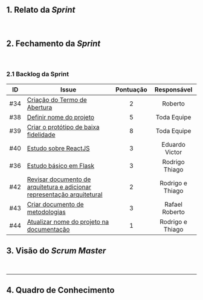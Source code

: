 ## 1. Relato da _Sprint_

<p align="justify">&emsp;&emsp; 

</p>


## 2. Fechamento da _Sprint_
<p align="justify">&emsp;&emsp; 
</p>

### 2.1 Backlog da Sprint

| ID | Issue | Pontuação | Responsável|
|:--:| ------- | :----: | :----: |
| #34 | [Criação do Termo de Abertura](https://github.com/fga-eps-mds/2020.2-Anunbis/issues/34) | 2| Roberto|
| #38 | [Definir nome do projeto](https://github.com/fga-eps-mds/2020.2-Anunbis/issues/38) |5|Toda Equipe|
| #39 | [Criar o protótipo de baixa fidelidade](https://github.com/fga-eps-mds/2020.2-Anunbis/issues/39)|8| Toda Equipe|
| #40 | [Estudo sobre ReactJS](https://github.com/fga-eps-mds/2020.2-Anunbis/issues/40) | 3| Eduardo Victor |
| #36 | [Estudo básico em Flask](https://github.com/fga-eps-mds/2020.2-Anunbis/issues/36) |3| Rodrigo Thiago |
| #42 | [Revisar documento de arquitetura e adicionar representação arquitetural](https://github.com/fga-eps-mds/2020.2-Anunbis/issues/42) | 2| Rodrigo e Thiago|
| #43 | [Criar documento de metodologias](https://github.com/fga-eps-mds/2020.2-Anunbis/issues/43) |3| Rafael Roberto |
| #44 | [Atualizar nome do projeto na documentação](https://github.com/fga-eps-mds/2019.2-arbc/issues/44)|1| Rodrigo e Thiago|


## 3. Visão do _Scrum Master_

<p align="justify">&emsp;&emsp; </p>

------------

## 4. Quadro de Conhecimento
<!-- ## 1. Relato da _Sprint_

<p align="justify">&emsp;&emsp; Visão geral sobre a sprint.</p>


------------
## 2. Reuniões da _Sprint_ 
##### Data:
- DD/MM/2021
##### Participantes:
- 
##### Duração:
- 
##### _Temas Debatidos:_
-  
##### Conclusão: 
<p align="justify">&emsp;&emsp; </p>

------------
## 3. Fechamento da _Sprint_
<p align="justify">&emsp;&emsp; O que foi observado ao final da sprint e o que foi decidido para a sprint seguinte.</p>

------------ -->